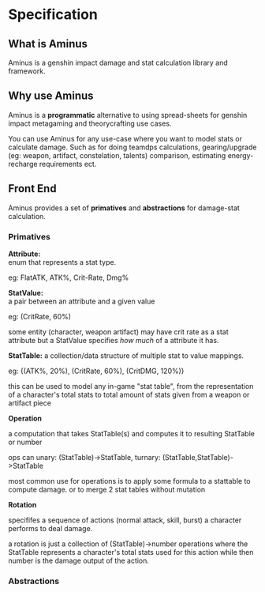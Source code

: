  # Specification
 
 ## What is Aminus
 Aminus is a genshin impact damage and stat calculation library and framework.
 
## Why use Aminus
 Aminus is a **programmatic** alternative to using spread-sheets for genshin impact metagaming and theorycrafting use cases. 

 You can use Aminus for any use-case where you want to model stats or calculate damage. Such as for doing teamdps calculations, gearing/upgrade (eg: weapon, artifact, constelation, talents) comparison, estimating energy-recharge requirements ect.

## Front End
 Aminus provides a set of **primatives** and **abstractions** for damage-stat calculation.

 ### Primatives
  **Attribute:**  
  enum that represents a stat type. 
  
  eg: FlatATK, ATK%, Crit-Rate, Dmg%

  **StatValue:**  
  a pair between an attribute and a given value
  
  eg: (CritRate, 60%)

  some entity (character, weapon artifact) may have crit rate as a stat attribute but a StatValue specifies *how much* of a attribute it has.

 **StatTable:**
 a collection/data structure of multiple stat to value mappings.
 
 eg: {(ATK%, 20%), (CritRate, 60%), (CritDMG, 120%)}
 
 this can be used to model any in-game "stat table", from the representation of a character's total stats to total amount of stats given from a weapon or artifact piece


**Operation**

a computation that takes StatTable(s) and computes it to resulting StatTable or number

ops can unary: (StatTable)->StatTable, turnary: (StatTable,StatTable)->StatTable

most common use for operations is to apply some formula to a stattable to compute damage. or to merge 2 stat tables without mutation

**Rotation**

specififes a sequence of actions (normal attack, skill, burst) a character performs to deal damage.

a rotation is just a collection of (StatTable)->number operations where the StatTable represents a character's total stats used for this action while then number is the damage output of the action.



 ### Abstractions

 